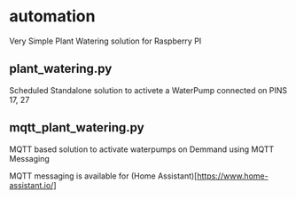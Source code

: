 # automation

Very Simple Plant Watering solution for Raspberry PI

## plant_watering.py 

Scheduled Standalone solution to activete a WaterPump connected on PINS 17, 27

## mqtt_plant_watering.py

MQTT based solution to activate waterpumps on Demmand using MQTT Messaging

MQTT messaging is available for (Home Assistant)[https://www.home-assistant.io/]
